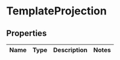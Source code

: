 # TemplateProjection
## Properties

Name | Type | Description | Notes
------------ | ------------- | ------------- | -------------


